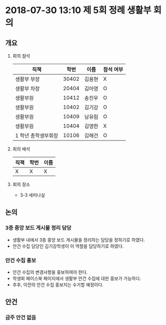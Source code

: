 # 2018-07-30 13:10 제 5회 정례 생활부 회의

## 개요
1.  회의 참석

    | 직책                   | 학번  | 이름   | 참석 여부 |
    | ---------------------- | ----- | ------ | --------- |
    | 생활부 부장        | 30402 | 김용현 | X         |
    | 생활부 차장        | 20404 | 김아영 | O         |
    | 생활부원           | 10412 | 송진우 | O         |
    | 생활부원           | 10402 | 김기강 | O         |
    | 생활부원           | 10409 | 남유림 | O         |
    | 생활부원           | 10404 | 김영한 | X         |
    | 1 학년 총학생부회장 | 10106 | 김해건 | O         |

2.  회의 배석

    | 직책 | 학번 | 이름 |
    | ---- | ---- | ---- |
    |X     |X     | X    |

3.  회의 장소
    * 3-3 세미나실

## 논의
### 3층 중앙 보드 게시물 정리 담당
* 생활부 내에서 3층 중앙 보드 게시물을 정리하는 담당을 정하기로 하였다. 
* 안건 수집 담당인 김기강학생이 이 역할을 담당하기로 하였다.

### 안건 수집 홍보
* 안건 수집의 변경사항을 홍보하여야 한다.
* 학생회 페이스북 페이지에서 생활부 안건 수집에 대한 홍보가 가능하다.
* 추후, 이전의 안건 수집 홍보지는 수거할 예정이다.


## 안건
### 금주 안건 없음